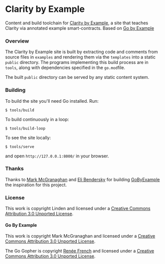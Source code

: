 # Clarity by Example

Content and build toolchain for [Clarity by Example](https://claritybyexample.com),
a site that teaches Clarity via annotated example smart-contracts. Based on [Go by Example](https://github.com/mmcgrana/gobyexample)

### Overview

The Clarity by Example site is built by extracting code and
comments from source files in `examples` and rendering
them via the `templates` into a static `public`
directory. The programs implementing this build process
are in `tools`, along with dependencies specified in
the `go.mod`file.

The built `public` directory can be served by any
static content system. 

### Building

To build the site you'll need Go installed. Run:

```console
$ tools/build
```

To build continuously in a loop:

```console
$ tools/build-loop
```

To see the site locally:

```
$ tools/serve
```

and open `http://127.0.0.1:8000/` in your browser.

### Thanks

Thanks to [Mark McGranaghan](https://markmcgranaghan.com) and [Eli Bendersky](https://eli.thegreenplace.net) for building [GoByExample](https://github.com/mmcgrana/gobyexample) the inspiration for this project.

### License 
This work is copyright Linden and licensed under a
[Creative Commons Attribution 3.0 Unported License](http://creativecommons.org/licenses/by/3.0/).

#### Go By Example
This work is copyright Mark McGranaghan and licensed under a
[Creative Commons Attribution 3.0 Unported License](http://creativecommons.org/licenses/by/3.0/).

The Go Gopher is copyright [Renée French](http://reneefrench.blogspot.com/) and licensed under a
[Creative Commons Attribution 3.0 Unported License](http://creativecommons.org/licenses/by/3.0/).






